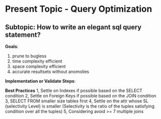 # Present Topic - Query Optimization 
## Subtopic: How to write an elegant sql query statement?
**Goals**:
1. prune to bugless
2. time complexity efficient
3. space complexity efficient
4. accurate resultsets without anomolies

**Implementation or Validate Steps**:

**Best Practices**
1, Settle on Indexes if possible based on the SELECT condition
2, Settle on Foreign Keys if possible based on the JOIN condition
3, SELECT FROM smaller size tables first
4, Settle on the attr whose SL (selectivity Level) is smaller (Selectivity is the ratio of the tuples satisfying condition over all the tuples)
5, Considering avoid >= 7 multiple joins

